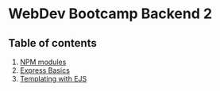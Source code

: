 # WebDev Bootcamp Backend 2

## Table of contents

1. [NPM modules](./modules-npm/)
2. [Express Basics](./express-basics/)
3. [Templating with EJS](./templating-ejs/)
